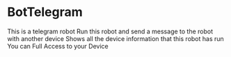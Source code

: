# BotTelegram

This is a telegram robot
Run this robot and send a message to the robot with another device
Shows all the device information that this robot has run
You can Full Access to your Device
